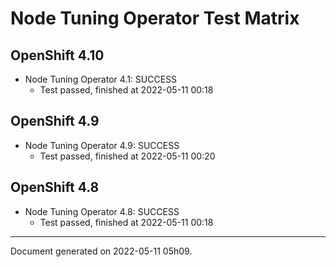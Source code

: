 
Node Tuning Operator Test Matrix
================================

OpenShift 4.10
--------------



* Node Tuning Operator 4.1: SUCCESS
  - Test passed, finished at 2022-05-11 00:18






OpenShift 4.9
-------------



* Node Tuning Operator 4.9: SUCCESS
  - Test passed, finished at 2022-05-11 00:20






OpenShift 4.8
-------------



* Node Tuning Operator 4.8: SUCCESS
  - Test passed, finished at 2022-05-11 00:18






---
Document generated on 2022-05-11 05h09.
